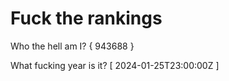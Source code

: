# Fuck the rankings

Who the hell am I?
{ 943688 }

What fucking year is it?
[ 2024-01-25T23:00:00Z ]
